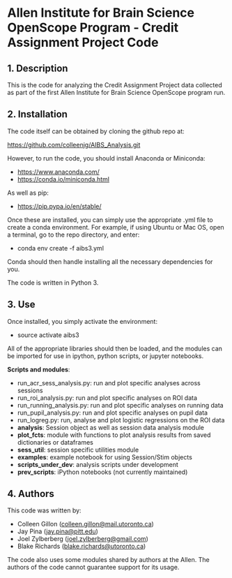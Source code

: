 # Allen Institute for Brain Science OpenScope Program - Credit Assignment Project Code

## 1. Description
This is the code for analyzing the Credit Assignment Project data collected as part
of the first Allen Institute for Brain Science OpenScope program run.

## 2. Installation
The code itself can be obtained by cloning the github repo at:

https://github.com/colleenjg/AIBS_Analysis.git

However, to run the code, you should install Anaconda or Miniconda:

* https://www.anaconda.com/
* https://conda.io/miniconda.html

As well as pip:

* https://pip.pypa.io/en/stable/

Once these are installed, you can simply use the appropriate .yml 
file to create a conda environment. For example, if using Ubuntu or Mac OS, open 
a terminal, go to the repo directory, and enter:

* conda env create -f aibs3.yml

Conda should then handle installing all the necessary dependencies for you.

The code is written in Python 3. 

## 3. Use
Once installed, you simply activate the environment:

* source activate aibs3

All of the appropriate libraries should then be loaded, and the modules can
be imported for use in ipython, python scripts, or jupyter notebooks.

**Scripts and modules**:
* run\_acr\_sess_analysis.py: run and plot specific analyses across sessions
* run\_roi_analysis.py: run and plot specific analyses on ROI data
* run\_running_analysis.py: run and plot specific analyses on running data
* run\_pupil_analysis.py: run and plot specific analyses on pupil data
* run_logreg.py: run, analyse and plot logistic regressions on the ROI data
* **analysis**: Session object as well as session data analysis module
* **plot_fcts**: module with functions to plot analysis results from saved dictionaries or dataframes 
* **sess_util**: session specific utilities module
* **examples**: example notebook for using Session/Stim objects 
* **scripts_under_dev**: analysis scripts under development
* **prev_scripts**: iPython notebooks (not currently maintained)

## 4. Authors
This code was written by:

* Colleen Gillon  (colleen.gillon@mail.utoronto.ca)
* Jay Pina (jay.pina@pitt.edu)
* Joel Zylberberg (joel.zylberberg@gmail.com)
* Blake Richards  (blake.richards@utoronto.ca)

The code also uses some modules shared by authors at the Allen. The authors
of the code cannot guarantee support for its usage.
